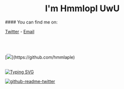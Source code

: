 <h1 align="center">I'm Hmmlopl UwU</h1>
  #### You can find me on:
  
  [Twitter](https://twitter.com/hmmlopl) - [Email](mailto:hmmlopl@hmmlopl.net)
  
  <br>
  <br>
  <br>
  [<img src="https://github-readme-stats.vercel.app/api?username=hmmlaplea&show_icons=true&line_height=45&include_all_commits=true" />](https://github.com/hmmlaple)
  <br>
  <br>
</div>

[![Typing SVG](https://readme-typing-svg.herokuapp.com?size=38&duration=2000&color=62934E&lines=python;js;electron;java;react;svelte;%26+more)](https://git.io/typing-svg)

[![github-readme-twitter](https://github-readme-twitter.gazf.vercel.app/api?id=hmmlopl)](https://github.com/gazf/github-readme-twitter)
